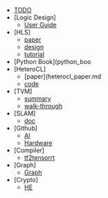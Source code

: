 
- [TODO](TODO.md)
- [Logic Design]
  - [User Guide](xilinx_user_guide.md)
- [HLS]
  - [paper](hls_paper.md)
  - [design](hls_design.md)
  - [tutorial](hls_tutorial.md)
- [Python Book](python_boo
- [HeteroCL]
  - [paper](heterocl_paper.md
  - [code](heterocl_code.md)
- [TVM]
  - [summary](tvm.md)
  - [walk-through](walk-through.md)
- [SLAM]
  - [doc](slam.md)
- [Github]
  - [AI](git_ai.md)
  - [Hardware](git_hardware.md)
- [Compiler]
  - [tf2tensorrt](tf2tensorrt.md)
- [Graph]
  - [Graph](git_graph.md)
- [Crypto]
  - [HE](HE.md)
